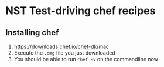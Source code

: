 # NST Test-driving chef recipes

## Installing chef
  1. https://downloads.chef.io/chef-dk/mac
  2. Execute the `.dmg` file you just downloaded
  3. You should be able to run `chef -v` on the commandline now
